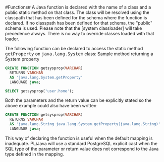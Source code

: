 #Functions#
A Java function is declared with the name of a class and a public static method on that class. The class will be resolved using the classpath that has been defined for the schema where the function is declared. If no classpath has been defined for that schema, the "public" schema is used. Please note that the [system classloader] will take precedence always. There is no way to override classes loaded with that loader.

The following function can be declared to access the static method <tt>getProperty</tt> on <tt>java.lang.System</tt> class:
Sample method returning a System property
```sql
CREATE FUNCTION getsysprop(VARCHAR)
  RETURNS VARCHAR
  AS 'java.lang.System.getProperty'
  LANGUAGE java;

SELECT getsysprop('user.home');
```
Both the parameters and the return value can be explicitly stated so the above example could also have been written:
```sql
CREATE FUNCTION getsysprop(VARCHAR)
  RETURNS VARCHAR
  AS 'java.lang.String java.lang.System.getProperty(java.lang.String)'
  LANGUAGE java;
```
This way of declaring the function is useful when the default mapping is inadequate. PL/Java will use a standard PostgreSQL explicit cast when the SQL type of the parameter or return value does not correspond to the Java type defined in the mapping.